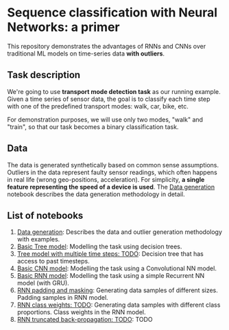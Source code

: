 # Sequence classification with Neural Networks: a primer

This repository demonstrates the advantages of RNNs and CNNs over traditional ML models on time-series data **with outliers**.

## Task description
We're going to use **transport mode detection task** as our running example.
Given a time series of sensor data, the goal is to classify each time step with one of the predefined transport modes: walk, car, bike, etc.

For demonstration purposes, we will use only two modes, "walk" and "train", so that our task becomes a binary classification task.

## Data
The data is generated synthetically based on common sense assumptions. Outliers in the data represent faulty sensor readings, which often happens in real life (wrong geo-positions, acceleration).
For simplicity, **a single feature representing the speed of a device is used**.
The [Data generation](rnnprimer/Data%20generation.ipynb) notebook describes the data generation methodology in detail.

## List of notebooks
1. [Data generation](https://nbviewer.jupyter.org/github/dragoon/rnn-primer/blob/master/tmdprimer/Data%20generation.ipynb): Describes the data and outlier generation methodology with examples.
2. [Basic Tree model](https://nbviewer.jupyter.org/github/dragoon/rnn-primer/blob/master/tmdprimer/Tree%20model.ipynb): Modelling the task using decision trees.
3. [Tree model with multiple time steps: TODO](https://nbviewer.jupyter.org/github/dragoon/rnn-primer/blob/master/tmdprimer/Tree%20model%20advanced.ipynb): Decision tree that has access to past timesteps.
4. [Basic CNN model](https://nbviewer.jupyter.org/github/dragoon/rnn-primer/blob/master/tmdprimer/CNN%20Basics.ipynb):  Modelling the task using a Convolutional NN model.
5. [Basic RNN model](https://nbviewer.jupyter.org/github/dragoon/rnn-primer/blob/master/tmdprimer/RNN%20Basics.ipynb): Modelling the task using a simple Recurrent NN model (with GRU).
6. [RNN padding and masking](https://nbviewer.jupyter.org/github/dragoon/rnn-primer/blob/master/tmdprimer/RNN%20padding%20and%20masking.ipynb): Generating data samples of different sizes. Padding samples in RNN model.
7. [RNN class weights: TODO](https://nbviewer.jupyter.org/github/dragoon/rnn-primer/blob/master/tmdprimer/RNN%20class%20weights.ipynb): Generating data samples with different class proportions. Class weights in the RNN model.
8. [RNN truncated back-propagation: TODO](https://nbviewer.jupyter.org/github/dragoon/rnn-primer/blob/master/tmdprimer/RNN%20TBTT.ipynb): TODO
